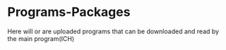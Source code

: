 # Programs-Packages

Here will or are uploaded
programs that can be downloaded and read by the main program(ICH)
